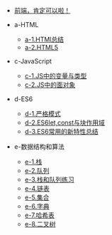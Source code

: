* [前端，肯定可以啦！](/README.md)

* a-HTML    
    * [a-1.HTMl总结](/a-HTML/a-1.HTML.md)
    * [a-2.HTML5](/a-HTML/a-2.HTML5.md)
* c-JavaScript
    * [c-1.JS中的变量与类型](/c-JavaScript/c-1.JS中的变量和类型.md)
    * [c-2.JS中的面对象](/c-JavaScript/c-2.执行上下文.md)

* d-ES6
    * [d-1.严格模式](/d-ES6/d-1.严格模式.md)
    * [d-2.ES6let,const与块作用域](/d-ES6/d-2.ES6let,const与块作用域.md)
    * [d-3.ES6常用的新特性总结](/d-ES6/d-3.ES6常用的新特性总结.md)

* e-数据结构和算法
    * [e-1.栈](/e-数据结构和算法/01.栈.md)
    * [e-2.队列](/e-数据结构和算法/02.队列.md)
    * [e-3.栈和队列练习](/e-数据结构和算法/03.栈和队列练习.md)
    * [e-4.链表](/e-数据结构和算法/04.链表.md)
    * [e-5.集合](/e-数据结构和算法/05.集合.md)
    * [e-6.字典](/e-数据结构和算法/06.字典.md)
    * [e-7.哈希表](/e-数据结构和算法/07.哈希表.md)
    * [e-8.二叉树](/e-数据结构和算法/08.二叉树.md)

